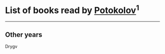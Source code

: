 # List of books read by [ Potokolov](https://plus.google.com/u/0/108343313645150344223/)<sup>1</sup>
---

## Other years

Drygv



